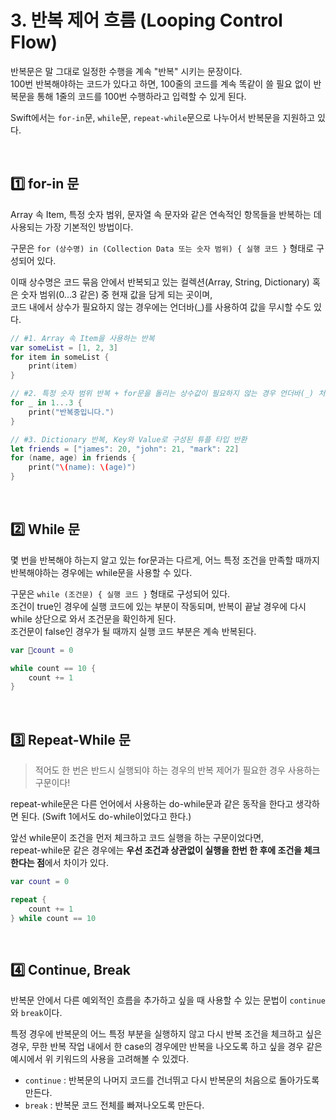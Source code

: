 # 3. 반복 제어 흐름 (Looping Control Flow)
반복문은 말 그대로 일정한 수행을 계속 "반복" 시키는 문장이다.   
100번 반복해야하는 코드가 있다고 하면, 100줄의 코드를 계속 똑같이 쓸 필요 없이 반복문을 통해 1줄의 코드를 100번 수행하라고 입력할 수 있게 된다.

Swift에서는 `for-in`문, `while`문, `repeat-while`문으로 나누어서 반복문을 지원하고 있다.

<br>

## 1️⃣ for-in 문
Array 속 Item, 특정 숫자 범위, 문자열 속 문자와 같은 연속적인 항목들을 반복하는 데 사용되는 가장 기본적인 방법이다.   

구문은 `for (상수명) in (Collection Data 또는 숫자 범위) { 실행 코드 }` 형태로 구성되어 있다.   

이때 상수명은 코드 묶음 안에서 반복되고 있는 컬렉션(Array, String, Dictionary) 혹은 숫자 범위(0...3 같은) 중 현재 값을 담게 되는 곳이며,   
코드 내에서 상수가 필요하지 않는 경우에는 언더바(_)를 사용하여 값을 무시할 수도 있다.

```swift
// #1. Array 속 Item을 사용하는 반복
var someList = [1, 2, 3]
for item in someList {
    print(item)
}

// #2. 특정 숫자 범위 반복 + for문을 돌리는 상수값이 필요하지 않는 경우 언더바(_) 처리
for _ in 1...3 {
    print("반복중입니다.")
}

// #3. Dictionary 반복, Key와 Value로 구성된 튜플 타입 반환
let friends = ["james": 20, "john": 21, "mark": 22]
for (name, age) in friends {
    print("\(name): \(age)")
}
```

<br>

## 2️⃣ While 문
몇 번을 반복해야 하는지 알고 있는 for문과는 다르게, 어느 특정 조건을 만족할 때까지 반복해야하는 경우에는 while문을 사용할 수 있다.   

구문은 `while (조건문) { 실행 코드 }` 형태로 구성되어 있다.   
조건이 true인 경우에 실행 코드에 있는 부분이 작동되며, 반복이 끝날 경우에 다시 while 상단으로 와서 조건문을 확인하게 된다.   
조건문이 false인 경우가 될 때까지 실행 코드 부분은 계속 반복된다.

```swift
var count = 0

while count == 10 {
    count += 1
}
```

<br>

## 3️⃣ Repeat-While 문
> 적어도 한 번은 반드시 실행되야 하는 경우의 반복 제어가 필요한 경우 사용하는 구문이다!

repeat-while문은 다른 언어에서 사용하는 do-while문과 같은 동작을 한다고 생각하면 된다. (Swift 1에서도 do-while이었다고 한다.)

앞선 while문이 조건을 먼저 체크하고 코드 실행을 하는 구문이었다면,   
repeat-while문 같은 경우에는 **우선 조건과 상관없이 실행을 한번 한 후에 조건을 체크한다는 점**에서 차이가 있다.

```swift
var count = 0

repeat {
    count += 1
} while count == 10
```

<br>

## 4️⃣ Continue, Break
반복문 안에서 다른 예외적인 흐름을 추가하고 싶을 때 사용할 수 있는 문법이 `continue`와 `break`이다.   

특정 경우에 반복문의 어느 특정 부분을 실행하지 않고 다시 반복 조건을 체크하고 싶은 경우, 무한 반복 작업 내에서 한 case의 경우에만 반복을 나오도록 하고 싶을 경우 같은 예시에서 위 키워드의 사용을 고려해볼 수 있겠다.

- `continue` : 반복문의 나머지 코드를 건너뛰고 다시 반복문의 처음으로 돌아가도록 만든다.
- `break` : 반복문 코드 전체를 빠져나오도록 만든다.
